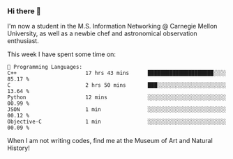 ### Hi there 👋

I'm now a student in the M.S. Information Networking @ Carnegie Mellon University, as well as a newbie chef and astronomical observation enthusiast. 



<!--START_SECTION:waka-->
This week I have spent some time on: 

```text
💬 Programming Languages: 
C++                      17 hrs 43 mins      █████████████████████░░░░   85.17 % 
C                        2 hrs 50 mins       ███░░░░░░░░░░░░░░░░░░░░░░   13.64 % 
Python                   12 mins             ░░░░░░░░░░░░░░░░░░░░░░░░░   00.99 % 
JSON                     1 min               ░░░░░░░░░░░░░░░░░░░░░░░░░   00.12 % 
Objective-C              1 min               ░░░░░░░░░░░░░░░░░░░░░░░░░   00.09 % 
```


<!--END_SECTION:waka-->

When I am not writing codes, find me at the Museum of Art and Natural History!
